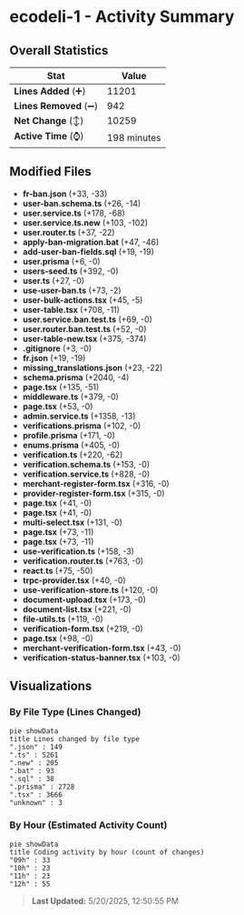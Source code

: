 # ecodeli-1 - Activity Summary 

## Overall Statistics

| Stat                   | Value                                                             |
| ---------------------- | ----------------------------------------------------------------- |
| **Lines Added** (➕)   | 11201                                          |
| **Lines Removed** (➖) | 942                                        |
| **Net Change** (↕)    | 10259                |
| **Active Time** (⌚)   | 198 minutes |


## Modified Files
- **fr-ban.json** (+33, -33)
- **user-ban.schema.ts** (+26, -14)
- **user.service.ts** (+178, -68)
- **user.service.ts.new** (+103, -102)
- **user.router.ts** (+37, -22)
- **apply-ban-migration.bat** (+47, -46)
- **add-user-ban-fields.sql** (+19, -19)
- **user.prisma** (+6, -0)
- **users-seed.ts** (+392, -0)
- **user.ts** (+27, -0)
- **use-user-ban.ts** (+73, -2)
- **user-bulk-actions.tsx** (+45, -5)
- **user-table.tsx** (+708, -11)
- **user.service.ban.test.ts** (+69, -0)
- **user.router.ban.test.ts** (+52, -0)
- **user-table-new.tsx** (+375, -374)
- **.gitignore** (+3, -0)
- **fr.json** (+19, -19)
- **missing_translations.json** (+23, -22)
- **schema.prisma** (+2040, -4)
- **page.tsx** (+135, -51)
- **middleware.ts** (+379, -0)
- **page.tsx** (+53, -0)
- **admin.service.ts** (+1358, -13)
- **verifications.prisma** (+102, -0)
- **profile.prisma** (+171, -0)
- **enums.prisma** (+405, -0)
- **verification.ts** (+220, -62)
- **verification.schema.ts** (+153, -0)
- **verification.service.ts** (+828, -0)
- **merchant-register-form.tsx** (+316, -0)
- **provider-register-form.tsx** (+315, -0)
- **page.tsx** (+41, -0)
- **page.tsx** (+41, -0)
- **multi-select.tsx** (+131, -0)
- **page.tsx** (+73, -11)
- **page.tsx** (+73, -11)
- **use-verification.ts** (+158, -3)
- **verification.router.ts** (+763, -0)
- **react.ts** (+75, -50)
- **trpc-provider.tsx** (+40, -0)
- **use-verification-store.ts** (+120, -0)
- **document-upload.tsx** (+173, -0)
- **document-list.tsx** (+221, -0)
- **file-utils.ts** (+119, -0)
- **verification-form.tsx** (+219, -0)
- **page.tsx** (+98, -0)
- **merchant-verification-form.tsx** (+43, -0)
- **verification-status-banner.tsx** (+103, -0)

## Visualizations

### By File Type (Lines Changed)

```mermaid
pie showData
title Lines changed by file type
".json" : 149
".ts" : 5261
".new" : 205
".bat" : 93
".sql" : 38
".prisma" : 2728
".tsx" : 3666
"unknown" : 3
```

### By Hour (Estimated Activity Count)

```mermaid
pie showData
title Coding activity by hour (count of changes)
"09h" : 33
"10h" : 23
"11h" : 23
"12h" : 55
```


> **Last Updated:** 5/20/2025, 12:50:55 PM